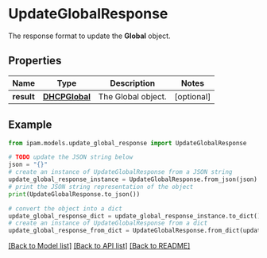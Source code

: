 # UpdateGlobalResponse

The response format to update the __Global__ object.

## Properties

Name | Type | Description | Notes
------------ | ------------- | ------------- | -------------
**result** | [**DHCPGlobal**](DHCPGlobal.md) | The Global object. | [optional] 

## Example

```python
from ipam.models.update_global_response import UpdateGlobalResponse

# TODO update the JSON string below
json = "{}"
# create an instance of UpdateGlobalResponse from a JSON string
update_global_response_instance = UpdateGlobalResponse.from_json(json)
# print the JSON string representation of the object
print(UpdateGlobalResponse.to_json())

# convert the object into a dict
update_global_response_dict = update_global_response_instance.to_dict()
# create an instance of UpdateGlobalResponse from a dict
update_global_response_from_dict = UpdateGlobalResponse.from_dict(update_global_response_dict)
```
[[Back to Model list]](../README.md#documentation-for-models) [[Back to API list]](../README.md#documentation-for-api-endpoints) [[Back to README]](../README.md)


